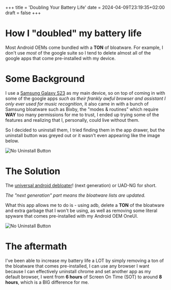 +++
title = 'Doubling Your Battery Life'
date = 2024-04-09T23:19:35+02:00
draft = false
+++

# How I "doubled" my battery life

Most Android OEMs come bundled with a __TON__ of bloatware. For example, I don't use _most_ of the google suite so I tend to delete almost all of the google apps that come pre-installed with my device.

# Some Background

I use a [Samsung Galaxy S23](https://www.gsmarena.com/samsung_galaxy_s23-12082.php) as my main device, so on top of coming in with some of the google apps _such as their frankly awful browser and assistant I only ever used for music recognition_, it also came in with a bunch of Samsung bloatware such as Bixby, the "modes & routines" which require __WAY__ too many permissions for me to trust, I ended up trying some of the features and realizing that I, personally, could live without them.

So I decided to uninstall them, I tried finding them in the app drawer, but the uninstall button was greyed out or it wasn't even appearing like the image below.

![No Uninstall Button](/double-battery-life/No_Uninstall_Button.jpg)

# The Solution

The [universal android debloater](https://github.com/Universal-Debloater-Alliance/universal-android-debloater-next-generation)! (next generation) or UAD-NG for short.

_The "next generation" part means the bloatware lists are updated._

What this app allows me to do is - using adb, delete a __TON__ of the bloatware and extra garbage that I won't be using, as well as removing some literal spyware that comes pre-installed with my Android OEM OneUI.

![No Uninstall Button](/double-battery-life/uad_looks.png)

# The aftermath

I've been able to increase my battery life a LOT by simply removing a ton of the bloatware that comes pre-installed, I can use any browser I want because I can effectively uninstall chrome and set another app as my default browser, I went from __6 hours__ of Screen On Time (SOT) to around __8 hours__, which is a BIG difference for me.
